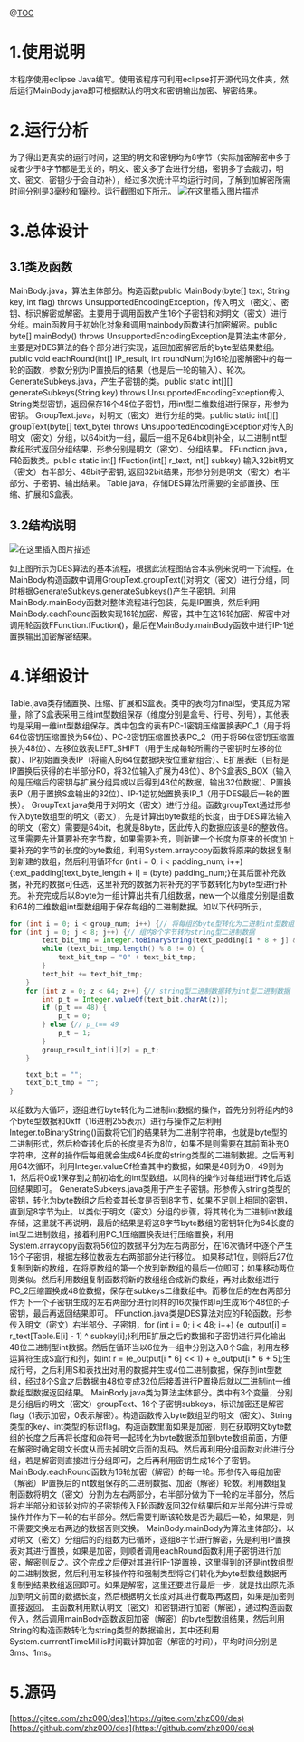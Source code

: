 ﻿@[TOC](目录)
# 1.使用说明
本程序使用eclipse Java编写。使用该程序可利用eclipse打开源代码文件夹，然后运行MainBody.java即可根据默认的明文和密钥输出加密、解密结果。
# 2.运行分析
为了得出更真实的运行时间，这里的明文和密钥均为8字节（实际加密解密中多于或者少于8字节都是无关的，明文、密文多了会进行分组，密钥多了会裁切，明文、密文、密钥少于会自动补），经过多次统计平均运行时间，了解到加解密所需时间分别是3毫秒和1毫秒。运行截图如下所示。
![在这里插入图片描述](https://img-blog.csdnimg.cn/20210616174220652.png)
# 3.总体设计
## 3.1类及函数
MainBody.java，算法主体部分。构造函数public MainBody(byte[] text, String key, int flag) throws UnsupportedEncodingException，传入明文（密文）、密钥、标识解密或解密。主要用于调用函数产生16个子密钥和对明文（密文）进行分组。main函数用于初始化对象和调用mainbody函数进行加密解密。public byte[] mainBody() throws UnsupportedEncodingException是算法主体部分，主要是对DES算法的各个部分进行实现，返回加密解密后的byte型结果数组。public void eachRound(int[] IP_result, int roundNum)为16轮加密解密中的每一轮的函数，参数分别为IP置换后的结果（也是后一轮的输入）、轮次。
	GenerateSubkeys.java，产生子密钥的类。public static int[][] generateSubkeys(String key) throws UnsupportedEncodingException传入String类型密钥，返回保存16个48位子密钥，用int型二维数组进行保存，形参为密钥。
	GroupText.java，对明文（密文）进行分组的类。public static int[][] groupText(byte[] text_byte) throws UnsupportedEncodingException对传入的明文（密文）分组，以64bit为一组，最后一组不足64bit则补全，以二进制int型数组形式返回分组结果，形参分别是明文（密文）、分组结果。
FFunction.java，F轮函数类。public static int[] fFuction(int[] r_text, int[] subkey) 输入32bit明文（密文）右半部分、48bit子密钥, 返回32bit结果，形参分别是明文（密文）右半部分、子密钥、输出结果。
Table.java，存储DES算法所需要的全部置换、压缩、扩展和S盒表。
## 3.2结构说明
![在这里插入图片描述](https://img-blog.csdnimg.cn/20210616173348285.png?x-oss-process=image/watermark,type_ZmFuZ3poZW5naGVpdGk,shadow_10,text_aHR0cHM6Ly9ibG9nLmNzZG4ubmV0L3FxXzQzNzk0NjMz,size_16,color_FFFFFF,t_70)

如上图所示为DES算法的基本流程，根据此流程图结合本实例来说明一下流程。在MainBody构造函数中调用GroupText.groupText()对明文（密文）进行分组，同时根据GenerateSubkeys.generateSubkeys()产生子密钥。利用MainBody.mainBody函数对整体流程进行包装，先是IP置换，然后利用MainBody.eachRound函数实现16轮加密、解密，其中在这16轮加密、解密中对调用轮函数FFunction.fFuction()，最后在MainBody.mainBody函数中进行IP-1逆置换输出加密解密结果。
# 4.详细设计
Table.java类存储置换、压缩、扩展和S盒表。类中的表均为final型，使其成为常量，除了S盒表采用三维int型数组保存（维度分别是盒号、行号、列号），其他表均是采用一维int型数组保存。类中包含的表有PC-1密钥压缩置换表PC_1（用于将64位密钥压缩置换为56位）、PC-2密钥压缩置换表PC_2（用于将56位密钥压缩置换为48位）、左移位数表LEFT_SHIFT（用于生成每轮所需的子密钥时左移的位数）、IP初始置换表IP（将输入的64位数据块按位重新组合）、E扩展表E（目标是IP置换后获得的右半部分R0，将32位输入扩展为48位）、8个S盒表S_BOX（输入的是压缩后的密钥与扩展分组异或以后得到48位的数据，输出32位数据）、P置换表P（用于置换S盒输出的32位）、IP-1逆初始置换表IP_1（用于DES最后一轮的置换）。
GroupText.java类用于对明文（密文）进行分组。函数groupText通过形参传入byte数组型的明文（密文），先是计算出byte数组的长度，由于DES算法输入的明文（密文）需要是64bit，也就是8byte，因此传入的数据应该是8的整数倍。这里需要先计算要补充字节数，如果需要补充，则新建一个长度为原来的长度加上要补充的字节的长度的byte数组，利用System.arraycopy函数将原来的数据复制到新建的数组，然后利用循环for (int i = 0; i < padding_num; i++) {text_padding[text_byte_length + i] = (byte) padding_num;}在其后面补充数据，补充的数据可任选，这里补充的数据为将补充的字节数转化为byte型进行补充。
补充完成后以8byte为一组计算出共有几组数据，new一个以维度分别是组数和64的二维数组int型数组用于保存每组的二进制数据。如以下代码所示，
```java
for (int i = 0; i < group_num; i++) {// 将每组的byte型转化为二进制int型数组返回
for (int j = 0; j < 8; j++) {// 组内8个字节转为string型二进制数据
		text_bit_tmp = Integer.toBinaryString(text_padding[i * 8 + j] & 0xff);
		while (text_bit_tmp.length() % 8 != 0) {
			text_bit_tmp = "0" + text_bit_tmp;
		}
		text_bit += text_bit_tmp;
	}
	for (int z = 0; z < 64; z++) {// string型二进制数据转为int型二进制数据
		int p_t = Integer.valueOf(text_bit.charAt(z));
		if (p_t == 48) {
			p_t = 0;
		} else {// p_t== 49
			p_t = 1;
		}
		group_result_int[i][z] = p_t;
	}

	text_bit = "";
	text_bit_tmp = "";
}
```
以组数为大循环，逐组进行byte转化为二进制int数据的操作，首先分别将组内的8个byte型数据和0xff（16进制255表示）进行与操作之后利用Integer.toBinaryString()函数将它们的结果转为二进制字符串，也就是byte型的二进制形式，然后检查转化后的长度是否为8位，如果不是则需要在其前面补充0字符串，这样的操作后每组就会生成64长度的string类型的二进制数据。之后再利用64次循环，利用Integer.valueOf检查其中的数据，如果是48则为0，49则为1，然后将0或1保存到之前初始化的int型数组。以同样的操作对每组进行转化后返回结果即可。
	GenerateSubkeys.java类用于产生子密钥。形参传入string类型的密钥，转化为byte数组之后检查其长度是否到8字节，如果不足则上相同的密钥，直到足8字节为止。以类似于明文（密文）分组的步骤，将其转化为二进制int数组存储，这里就不再说明，最后的结果是将这8字节byte数组的密钥转化为64长度的int型二进制数组，接着利用PC_1压缩置换表进行压缩置换，利用System.arraycopy函数将56位的数据平分为左右两部分，在16次循环中逐个产生16个子密钥，根据左移位数表左右两部部分进行移位。
	如果移动1位，则将后27位复制到新的数组，在将原数组的第一个放到新数组的最后一位即可；如果移动两位则类似。然后利用数组复制函数将新的数组组合成新的数组，再对此数组进行PC_2压缩置换成48位数据，保存在subkeys二维数组中。而移位后的左右两部分作为下一个子密钥生成的左右两部分进行同样的16次操作即可生成16个48位的子密钥，最后再返回结果即可。
	FFunction.java类是DES算法对应的F轮函数。形参传入明文（密文）右半部分、子密钥，for (int i = 0; i < 48; i++) {e_output[i] = r_text[Table.E[i] - 1] ^ subkey[i];}利用E扩展之后的数据和子密钥进行异化输出48位二进制型int数据。然后在循环当以6位为一组中分别送入8个S盒，利用左移运算符生成S盒行和列，如int r = (e_output[i * 6] << 1) + e_output[i * 6 + 5];生成行号，之后利用S和表找出对用的数据并生成4位二进制数据，保存到int型数组，经过8个S盒之后数据由48位变成32位后接着进行P置换后就以二进制int一维数组型数据返回结果。
	MainBody.java类为算法主体部分。类中有3个变量，分别是分组后的明文（密文）groupText、16个子密钥subkeys，标识加密还是解密flag（1表示加密，0表示解密）。构造函数传入byte数组型的明文（密文）、String类型的key、int类型的标识flag。构造函数里面如果是加密，则在获取明文byte数组的长度之后再将长度和@符号一起转化为byte数据添加到byte数组前面，方便在解密时确定明文长度从而去掉明文后面的乱码。然后再利用分组函数对此进行分组，若是解密则直接进行分组即可，之后再利用密钥生成16个子密钥。
	MainBody.eachRound函数为16轮加密（解密）的每一轮。形参传入每组加密（解密）IP置换后的int数组保存的二进制数据、加密（解密）轮数。利用数组复制函数将明文（密文）分割为左右两部分，右半部分做为下一轮的左半部分，然后将右半部分和该轮对应的子密钥传入F轮函数返回32位结果后和左半部分进行异或操作并作为下一轮的右半部分。然后需要判断该轮数是否为最后一轮，如果是，则不需要交换左右两边的数据否则交换。
	MainBody.mainBody为算法主体部分。以对明文（密文）分组后的的组数为已循环，逐组8字节进行解密，先是利用IP置换表对其进行置换，如果是加密，则顺者调用eachRound函数利用子密钥进行加密，解密则反之。这个完成之后便对其进行IP-1逆置换，这里得到的还是int数组型的二进制数据，然后利用左移操作符和强制类型将它们转化为byte型数组数据再复制到结果数组返回即可。如果是解密，这里还要进行最后一步，就是找出原先添加到明文前面的数据长度，然后根据明文长度对其进行截取再返回，如果是加密则直接返回。
	主函数利用默认明文（密文）和密钥进行加密（解密），通过构造函数传入，然后调用mainBody函数返回加密（解密）的byte型数组结果，然后利用String的构造函数转化为string类型的数据输出，其中还利用System.currrentTimeMillis时间戳计算加密（解密的时间），平均时间分别是3ms、1ms。
# 5.源码
[https://gitee.com/zhz000/des](https://gitee.com/zhz000/des)
[https://github.com/zhz000/des](https://github.com/zhz000/des)

